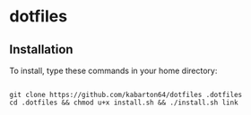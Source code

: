 # dotfiles

## Installation

To install, type these commands in your home directory:

```

git clone https://github.com/kabarton64/dotfiles .dotfiles
cd .dotfiles && chmod u+x install.sh && ./install.sh link
```

